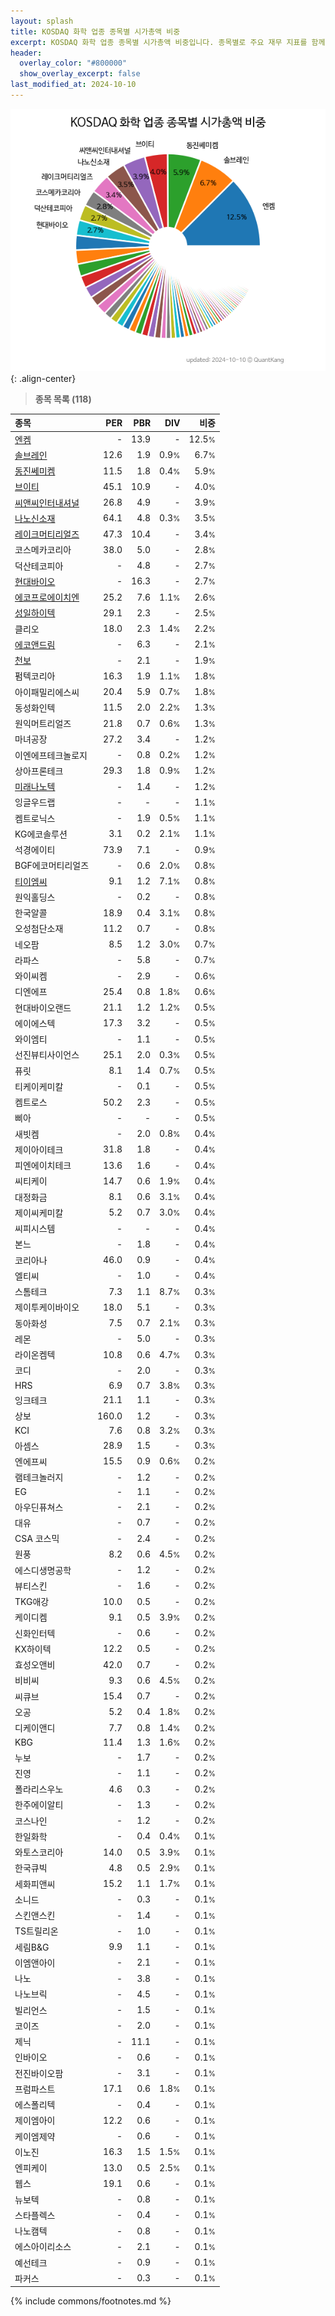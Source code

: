 ```yaml
---
layout: splash
title: KOSDAQ 화학 업종 종목별 시가총액 비중
excerpt: KOSDAQ 화학 업종 종목별 시가총액 비중입니다. 종목별로 주요 재무 지표를 함께 표시합니다.
header:
  overlay_color: "#800000"
  show_overlay_excerpt: false
last_modified_at: 2024-10-10
---
```



![KOSDAQ 화학 업종 종목별 시가총액 비중](/stats/sector/images/kosdaq_업종_화학_종목.png){: .align-center}


> **종목 목록 (118)**<a id="list"></a>

| **종목** | **PER** | **PBR** | **DIV** | **비중** |
| :------- | ------: | ------: | ------: | -------: |
| [엔켐](/348370/) | - | 13.9 | - | 12.5<small>%</small> |
| [솔브레인](/357780/) | 12.6 | 1.9 | 0.9<small>%</small> | 6.7<small>%</small> |
| [동진쎄미켐](/005290/) | 11.5 | 1.8 | 0.4<small>%</small> | 5.9<small>%</small> |
| [브이티](/018290/) | 45.1 | 10.9 | - | 4.0<small>%</small> |
| [씨앤씨인터내셔널](/352480/) | 26.8 | 4.9 | - | 3.9<small>%</small> |
| [나노신소재](/121600/) | 64.1 | 4.8 | 0.3<small>%</small> | 3.5<small>%</small> |
| [레이크머티리얼즈](/281740/) | 47.3 | 10.4 | - | 3.4<small>%</small> |
| 코스메카코리아 | 38.0 | 5.0 | - | 2.8<small>%</small> |
| 덕산테코피아 | - | 4.8 | - | 2.7<small>%</small> |
| [현대바이오](/048410/) | - | 16.3 | - | 2.7<small>%</small> |
| [에코프로에이치엔](/383310/) | 25.2 | 7.6 | 1.1<small>%</small> | 2.6<small>%</small> |
| [성일하이텍](/365340/) | 29.1 | 2.3 | - | 2.5<small>%</small> |
| 클리오 | 18.0 | 2.3 | 1.4<small>%</small> | 2.2<small>%</small> |
| [에코앤드림](/101360/) | - | 6.3 | - | 2.1<small>%</small> |
| [천보](/278280/) | - | 2.1 | - | 1.9<small>%</small> |
| 펌텍코리아 | 16.3 | 1.9 | 1.1<small>%</small> | 1.8<small>%</small> |
| 아이패밀리에스씨 | 20.4 | 5.9 | 0.7<small>%</small> | 1.8<small>%</small> |
| 동성화인텍 | 11.5 | 2.0 | 2.2<small>%</small> | 1.3<small>%</small> |
| 원익머트리얼즈 | 21.8 | 0.7 | 0.6<small>%</small> | 1.3<small>%</small> |
| 마녀공장 | 27.2 | 3.4 | - | 1.2<small>%</small> |
| 이엔에프테크놀로지 | - | 0.8 | 0.2<small>%</small> | 1.2<small>%</small> |
| 상아프론테크 | 29.3 | 1.8 | 0.9<small>%</small> | 1.2<small>%</small> |
| [미래나노텍](/095500/) | - | 1.4 | - | 1.2<small>%</small> |
| 잉글우드랩 | - | - | - | 1.1<small>%</small> |
| 켐트로닉스 | - | 1.9 | 0.5<small>%</small> | 1.1<small>%</small> |
| KG에코솔루션 | 3.1 | 0.2 | 2.1<small>%</small> | 1.1<small>%</small> |
| 석경에이티 | 73.9 | 7.1 | - | 0.9<small>%</small> |
| BGF에코머티리얼즈 | - | 0.6 | 2.0<small>%</small> | 0.8<small>%</small> |
| [티이엠씨](/425040/) | 9.1 | 1.2 | 7.1<small>%</small> | 0.8<small>%</small> |
| 원익홀딩스 | - | 0.2 | - | 0.8<small>%</small> |
| 한국알콜 | 18.9 | 0.4 | 3.1<small>%</small> | 0.8<small>%</small> |
| 오성첨단소재 | 11.2 | 0.7 | - | 0.8<small>%</small> |
| 네오팜 | 8.5 | 1.2 | 3.0<small>%</small> | 0.7<small>%</small> |
| 라파스 | - | 5.8 | - | 0.7<small>%</small> |
| 와이씨켐 | - | 2.9 | - | 0.6<small>%</small> |
| 디엔에프 | 25.4 | 0.8 | 1.8<small>%</small> | 0.6<small>%</small> |
| 현대바이오랜드 | 21.1 | 1.2 | 1.2<small>%</small> | 0.5<small>%</small> |
| 에이에스텍 | 17.3 | 3.2 | - | 0.5<small>%</small> |
| 와이엠티 | - | 1.1 | - | 0.5<small>%</small> |
| 선진뷰티사이언스 | 25.1 | 2.0 | 0.3<small>%</small> | 0.5<small>%</small> |
| 퓨릿 | 8.1 | 1.4 | 0.7<small>%</small> | 0.5<small>%</small> |
| 티케이케미칼 | - | 0.1 | - | 0.5<small>%</small> |
| 켐트로스 | 50.2 | 2.3 | - | 0.5<small>%</small> |
| 삐아 | - | - | - | 0.5<small>%</small> |
| 새빗켐 | - | 2.0 | 0.8<small>%</small> | 0.4<small>%</small> |
| 제이아이테크 | 31.8 | 1.8 | - | 0.4<small>%</small> |
| 피엔에이치테크 | 13.6 | 1.6 | - | 0.4<small>%</small> |
| 씨티케이 | 14.7 | 0.6 | 1.9<small>%</small> | 0.4<small>%</small> |
| 대정화금 | 8.1 | 0.6 | 3.1<small>%</small> | 0.4<small>%</small> |
| 제이씨케미칼 | 5.2 | 0.7 | 3.0<small>%</small> | 0.4<small>%</small> |
| 씨피시스템 | - | - | - | 0.4<small>%</small> |
| 본느 | - | 1.8 | - | 0.4<small>%</small> |
| 코리아나 | 46.0 | 0.9 | - | 0.4<small>%</small> |
| 엘티씨 | - | 1.0 | - | 0.4<small>%</small> |
| 스톰테크 | 7.3 | 1.1 | 8.7<small>%</small> | 0.3<small>%</small> |
| 제이투케이바이오 | 18.0 | 5.1 | - | 0.3<small>%</small> |
| 동아화성 | 7.5 | 0.7 | 2.1<small>%</small> | 0.3<small>%</small> |
| 레몬 | - | 5.0 | - | 0.3<small>%</small> |
| 라이온켐텍 | 10.8 | 0.6 | 4.7<small>%</small> | 0.3<small>%</small> |
| 코디 | - | 2.0 | - | 0.3<small>%</small> |
| HRS | 6.9 | 0.7 | 3.8<small>%</small> | 0.3<small>%</small> |
| 잉크테크 | 21.1 | 1.1 | - | 0.3<small>%</small> |
| 상보 | 160.0 | 1.2 | - | 0.3<small>%</small> |
| KCI | 7.6 | 0.8 | 3.2<small>%</small> | 0.3<small>%</small> |
| 아셈스 | 28.9 | 1.5 | - | 0.3<small>%</small> |
| 엔에프씨 | 15.5 | 0.9 | 0.6<small>%</small> | 0.2<small>%</small> |
| 램테크놀러지 | - | 1.2 | - | 0.2<small>%</small> |
| EG | - | 1.1 | - | 0.2<small>%</small> |
| 아우딘퓨쳐스 | - | 2.1 | - | 0.2<small>%</small> |
| 대유 | - | 0.7 | - | 0.2<small>%</small> |
| CSA 코스믹 | - | 2.4 | - | 0.2<small>%</small> |
| 원풍 | 8.2 | 0.6 | 4.5<small>%</small> | 0.2<small>%</small> |
| 에스디생명공학 | - | 1.2 | - | 0.2<small>%</small> |
| 뷰티스킨 | - | 1.6 | - | 0.2<small>%</small> |
| TKG애강 | 10.0 | 0.5 | - | 0.2<small>%</small> |
| 케이디켐 | 9.1 | 0.5 | 3.9<small>%</small> | 0.2<small>%</small> |
| 신화인터텍 | - | 0.6 | - | 0.2<small>%</small> |
| KX하이텍 | 12.2 | 0.5 | - | 0.2<small>%</small> |
| 효성오앤비 | 42.0 | 0.7 | - | 0.2<small>%</small> |
| 비비씨 | 9.3 | 0.6 | 4.5<small>%</small> | 0.2<small>%</small> |
| 씨큐브 | 15.4 | 0.7 | - | 0.2<small>%</small> |
| 오공 | 5.2 | 0.4 | 1.8<small>%</small> | 0.2<small>%</small> |
| 디케이앤디 | 7.7 | 0.8 | 1.4<small>%</small> | 0.2<small>%</small> |
| KBG | 11.4 | 1.3 | 1.6<small>%</small> | 0.2<small>%</small> |
| 누보 | - | 1.7 | - | 0.2<small>%</small> |
| 진영 | - | 1.1 | - | 0.2<small>%</small> |
| 폴라리스우노 | 4.6 | 0.3 | - | 0.2<small>%</small> |
| 한주에이알티 | - | 1.3 | - | 0.2<small>%</small> |
| 코스나인 | - | 1.2 | - | 0.2<small>%</small> |
| 한일화학 | - | 0.4 | 0.4<small>%</small> | 0.1<small>%</small> |
| 와토스코리아 | 14.0 | 0.5 | 3.9<small>%</small> | 0.1<small>%</small> |
| 한국큐빅 | 4.8 | 0.5 | 2.9<small>%</small> | 0.1<small>%</small> |
| 세화피앤씨 | 15.2 | 1.1 | 1.7<small>%</small> | 0.1<small>%</small> |
| 소니드 | - | 0.3 | - | 0.1<small>%</small> |
| 스킨앤스킨 | - | 1.4 | - | 0.1<small>%</small> |
| TS트릴리온 | - | 1.0 | - | 0.1<small>%</small> |
| 세림B&G | 9.9 | 1.1 | - | 0.1<small>%</small> |
| 이엠앤아이 | - | 2.1 | - | 0.1<small>%</small> |
| 나노 | - | 3.8 | - | 0.1<small>%</small> |
| 나노브릭 | - | 4.5 | - | 0.1<small>%</small> |
| 빌리언스 | - | 1.5 | - | 0.1<small>%</small> |
| 코이즈 | - | 2.0 | - | 0.1<small>%</small> |
| 제닉 | - | 11.1 | - | 0.1<small>%</small> |
| 인바이오 | - | 0.6 | - | 0.1<small>%</small> |
| 전진바이오팜 | - | 3.1 | - | 0.1<small>%</small> |
| 프럼파스트 | 17.1 | 0.6 | 1.8<small>%</small> | 0.1<small>%</small> |
| 에스폴리텍 | - | 0.4 | - | 0.1<small>%</small> |
| 제이엠아이 | 12.2 | 0.6 | - | 0.1<small>%</small> |
| 케이엠제약 | - | 0.6 | - | 0.1<small>%</small> |
| 이노진 | 16.3 | 1.5 | 1.5<small>%</small> | 0.1<small>%</small> |
| 엔피케이 | 13.0 | 0.5 | 2.5<small>%</small> | 0.1<small>%</small> |
| 웹스 | 19.1 | 0.6 | - | 0.1<small>%</small> |
| 뉴보텍 | - | 0.8 | - | 0.1<small>%</small> |
| 스타플렉스 | - | 0.4 | - | 0.1<small>%</small> |
| 나노캠텍 | - | 0.8 | - | 0.1<small>%</small> |
| 에스아이리소스 | - | 2.1 | - | 0.1<small>%</small> |
| 예선테크 | - | 0.9 | - | 0.1<small>%</small> |
| 파커스 | - | 0.3 | - | 0.1<small>%</small> |

{% include commons/footnotes.md %}